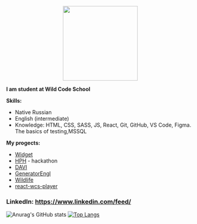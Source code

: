  <p align="center">
   <img src="http://p7cdn4static.sharpschool.com/UserFiles/Servers/Server_499985/Image/hello_main.jpg" width="200" />
</p>

**I am student at Wild Code School**

 **Skills:**
+ Native Russian
+ English (intermediate)
+ Knowledge: HTML, CSS, SASS, JS, React, Git, GitHub, VS Code, Figma. The basics of testing,MSSQL
 
 **My progects:**
- [Widget](http://diana-kovaleva.me/momentum/#/)
- [HPH](https://otkrovennost.github.io/hackathon-pets-hotel/#/) - hackathon 
- [DAVI](https://dianakove32.github.io/DAVI/) 
- [GeneratorEngl](https://dianakove32.github.io/GeneratorEngl/) 
- [Wildlife](https://dianakove32.github.io/wildlife/index.html) 
- [react-wcs-player](https://dianakove32.github.io/react-wcs-player/)
  
### LinkedIn:  https://www.linkedin.com/feed/
 

![Anurag's GitHub stats](https://github-readme-stats.vercel.app/api?username=IsaAgverdiev&show_icons=true&theme=dracula)
[![Top Langs](https://github-readme-stats.vercel.app/api/top-langs/?username=IsaAgverdiev&layout=compact&theme=dracula)](https://github.com/dianakove32/github-readme-stats)

<!--
**Dianakove32/Dianakove32** is a ✨ _special_ ✨ repository because its `README.md` (this file) appears on your GitHub profile.

Here are some ideas to get you started:

- 🔭 I’m currently working on ...
- 🌱 I’m currently learning ...
- 👯 I’m looking to collaborate on ...
- 🤔 I’m looking for help with ...
- 💬 Ask me about ...
- 📫 How to reach me: ...
- 😄 Pronouns: ...
- ⚡ Fun fact: ...
-->
